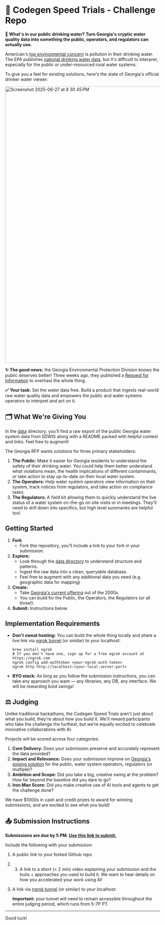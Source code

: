 # 🏁 Codegen Speed Trials - Challenge Repo 

**🚰 What's in our public drinking water? Turn Georgia's cryptic water quality data into something the public, operators, and regulators can actually use.**

American's [top environmental concern](https://news.gallup.com/poll/643850/seven-key-gallup-findings-environment-earth-day.aspx) is pollution in their drinking water. The EPA publishes [national drinking water data](https://www.epa.gov/ground-water-and-drinking-water/safe-drinking-water-information-system-sdwis-federal-reporting), but it's difficult to interpret, especially for the public or under-resourced rural water systems.

To give you a feel for existing solutions, here's the state of Georgia's official drinker water viewer:

<img width="900" alt="Screenshot 2025-06-27 at 8 30 45 PM" src="https://github.com/user-attachments/assets/d8f7c9e9-a146-4a8f-b6c7-fed8d634ca2c" />


**✨ The good news:** the Georgia Environmental Protection Division knows the public deserves better! Three weeks ago, they published a [Request for Information](https://drive.google.com/file/d/13VkRTJhGJcF9FmgrXs-j4PZzI3jepFvq/view?usp=sharing) to overhaul the whole thing.

**✅ Your task:** Set the water data free. Build a product that ingests real-world raw water quality data and empowers the public and water systems operators to interpret and act on it.

## 🗂️ What We're Giving You

In the [data](data/) directory, you'll find a raw export of the public Georgia water system data from SDWIS along with a README packed with helpful context and links. Feel free to augment! 

The Georgia RFP wants solutions for three primary stakeholders:

1. **The Public:** Make it easier for Georgia residents to understand the safety of their drinking water. You could help them better understand what violations mean, the health implications of different contaminants, or take action to stay up-to-date on their local water system. 
2. **The Operators:** Help water system operators view information on their system, track notices from regulators, and take action on compliance tasks. 
3. **The Regulators:** A field kit allowing them to quickly understand the live status of a water system on-the-go on site visits or in meetings. They'll need to drill down into specifics, but high level summaries are helpful too! 

## Getting Started

1. **Fork**
   - Fork this repository, you'll include a link to your fork in your submission.
3. **Explore:**
   - Look through the [data directory](data/) to understand structure and patterns.
   - Ingest the raw data into a clean, queryable database.
   - Feel free to augment with any additional data you need (e.g. geographic data for mapping)
4. **Create:**
   - Take [Georgia's current offering](https://gadrinkingwater.net/DWWPUB/) out of the 2000s.
   - You can build for the Public, the Operators, the Regulators (or all three!).
1. **Submit:** Instructions below.

## Implementation Requirements

- **Don't sweat hosting:** You can build the whole thing locally and share a live link via [ngrok tunnel](https://ngrok.com/our-product/secure-tunnels) (or similar) to your localhost:

   ```shell
   brew install ngrok
   # If you don't have one, sign up for a free ngrok account at https://ngrok.com
   ngrok config add-authtoken <your-ngrok-auth-token>
   ngrok http http://localhost:<your-local-server-port>
   ```
- **BYO stack:** As long as you follow the submission instructions, you can take any approach you want — any libraries, any DB, any interface. We will be rewarding bold swings!  


## ⚖️ Judging

Unlike traditional hackathons, the Codegen Speed Trials aren't just about what you build, they're about how you build it. We'll reward participants who take the challenge the furthest, but we're equally excited to celebrate innovative collaborations with AI.

​Projects will be scored across four categories:

1. **Core Delivery:** Does your submission preserve and accurately represent the data provided?
2. **Impact and Relevance:** Does your submission improve on [Georgia's exising solution](https://gadrinkingwater.net/DWWPUB/) for the public, water system operators, regulators (or multiple)?
3. **Ambition and Scope:** Did you take a big, creative swing at the problem? How far beyond the baseline did you dare to go?
4. **Iron Man Score:** Did you make creative use of AI tools and agents to get the challenge done?

We have $1000s in cash and credit prizes to award for winning submissions, and are excited to see what you build!

## 📤 Submission Instructions

**Submissions are due by 5 PM. [Use this link to submit.](https://cerebralvalley.ai/e/codegen-speedtrials-2025/hackathon/submit)**

Include the following with your submission:

1. A public link to your forked Github repo
2. 3. A link to a short (< 2 min) video explaining your submission and the tools + approaches you used to build it. We want to hear details on how you accelerated your work using AI!
3. A link via [ngrok tunnel](https://ngrok.com/our-product/secure-tunnels) (or similar) to your localhost:

   **Important:** your tunnel will need to remain accessible throughout the entire judging period, which runs from 5-7P PT.

---

Good luck!
